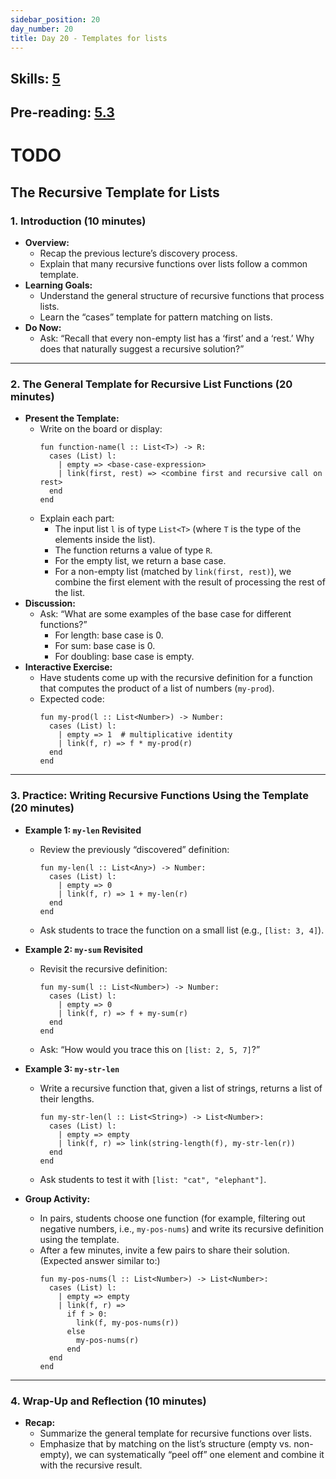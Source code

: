 ```yaml
---
sidebar_position: 20
day_number: 20
title: Day 20 - Templates for lists
---
```


## Skills: [5](/skills/#(5))

## Pre-reading: [5.3](https://dcic-world.org/2024-09-03/recursive-data.html)

# TODO

## The Recursive Template for Lists

### 1. Introduction (10 minutes)
- **Overview:**
  - Recap the previous lecture’s discovery process.
  - Explain that many recursive functions over lists follow a common template.
- **Learning Goals:**
  - Understand the general structure of recursive functions that process lists.
  - Learn the “cases” template for pattern matching on lists.
- **Do Now:**
  - Ask: “Recall that every non-empty list has a ‘first’ and a ‘rest.’ Why does that naturally suggest a recursive solution?”

---

### 2. The General Template for Recursive List Functions (20 minutes)
- **Present the Template:**
  - Write on the board or display:
    ```pyret
    fun function-name(l :: List<T>) -> R:
      cases (List) l:
        | empty => <base-case-expression>
        | link(first, rest) => <combine first and recursive call on rest>
      end
    end
    ```
  - Explain each part:
    - The input list `l` is of type `List<T>` (where `T` is the type of the elements inside the list).
    - The function returns a value of type `R`.
    - For the empty list, we return a base case.
    - For a non-empty list (matched by `link(first, rest)`), we combine the first element with the result of processing the rest of the list.
- **Discussion:**
  - Ask: “What are some examples of the base case for different functions?”
    - For length: base case is 0.
    - For sum: base case is 0.
    - For doubling: base case is empty.
- **Interactive Exercise:**
  - Have students come up with the recursive definition for a function that computes the product of a list of numbers (`my-prod`).
  - Expected code:
    ```pyret
    fun my-prod(l :: List<Number>) -> Number:
      cases (List) l:
        | empty => 1  # multiplicative identity
        | link(f, r) => f * my-prod(r)
      end
    end
    ```

---

### 3. Practice: Writing Recursive Functions Using the Template (20 minutes)
- **Example 1: `my-len` Revisited**
  - Review the previously “discovered” definition:
    ```pyret
    fun my-len(l :: List<Any>) -> Number:
      cases (List) l:
        | empty => 0
        | link(f, r) => 1 + my-len(r)
      end
    end
    ```
  - Ask students to trace the function on a small list (e.g., `[list: 3, 4]`).

- **Example 2: `my-sum` Revisited**
  - Revisit the recursive definition:
    ```pyret
    fun my-sum(l :: List<Number>) -> Number:
      cases (List) l:
        | empty => 0
        | link(f, r) => f + my-sum(r)
      end
    end
    ```
  - Ask: “How would you trace this on `[list: 2, 5, 7]`?”

- **Example 3: `my-str-len`**
  - Write a recursive function that, given a list of strings, returns a list of their lengths.
    ```pyret
    fun my-str-len(l :: List<String>) -> List<Number>:
      cases (List) l:
        | empty => empty
        | link(f, r) => link(string-length(f), my-str-len(r))
      end
    end
    ```
  - Ask students to test it with `[list: "cat", "elephant"]`.

- **Group Activity:**
  - In pairs, students choose one function (for example, filtering out negative numbers, i.e., `my-pos-nums`) and write its recursive definition using the template.
  - After a few minutes, invite a few pairs to share their solution. (Expected answer similar to:)
    ```pyret
    fun my-pos-nums(l :: List<Number>) -> List<Number>:
      cases (List) l:
        | empty => empty
        | link(f, r) =>
          if f > 0:
            link(f, my-pos-nums(r))
          else
            my-pos-nums(r)
          end
      end
    end
    ```

---

### 4. Wrap-Up and Reflection (10 minutes)
- **Recap:**
  - Summarize the general template for recursive functions over lists.
  - Emphasize that by matching on the list’s structure (empty vs. non-empty), we can systematically “peel off” one element and combine it with the recursive result.
